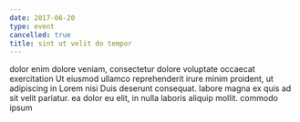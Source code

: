 ```yaml
---
date: 2017-06-20
type: event
cancelled: true
title: sint ut velit do tempor
---
```

dolor enim dolore veniam, consectetur dolore voluptate occaecat exercitation Ut eiusmod ullamco reprehenderit irure minim proident, ut adipiscing in Lorem nisi Duis deserunt consequat. labore magna ex quis ad sit velit pariatur. ea dolor eu elit, in nulla laboris aliquip mollit. commodo ipsum